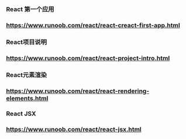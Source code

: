 
### React 第一个应用

### https://www.runoob.com/react/react-creact-first-app.html

### React项目说明

### https://www.runoob.com/react/react-project-intro.html


### React元素渲染

### https://www.runoob.com/react/react-rendering-elements.html


### React JSX

### https://www.runoob.com/react/react-jsx.html



